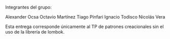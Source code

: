 Integrantes del grupo:

Alexander Ocsa
Octavio Martínez
Tiago Pínfari
Ignacio Todisco
Nicolás Vera

Esta entrega corresponde únicamente al TP de patrones creacionales sin el uso de la librería de lombok.